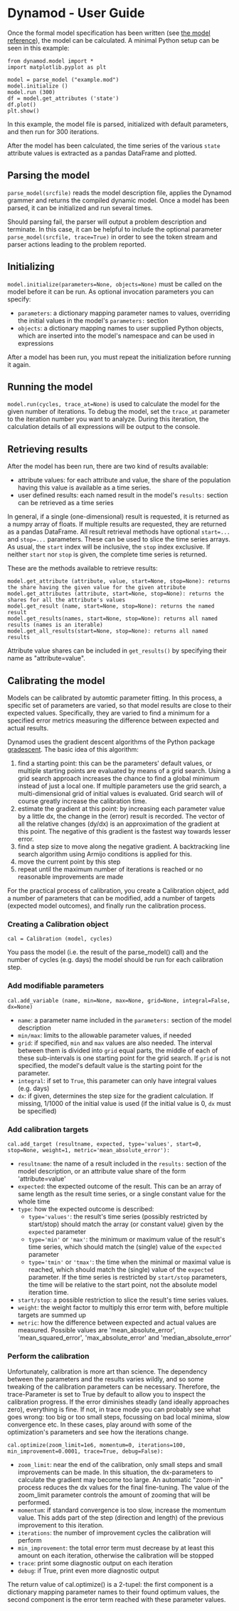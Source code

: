 Dynamod - User Guide
====================

Once the formal model specification has been written (see [the model reference](MODEL_REFERENCE.md)), the model can be calculated. A minimal Python setup can be seen in this example:

```
from dynamod.model import *
import matplotlib.pyplot as plt

model = parse_model ("example.mod")
model.initialize ()
model.run (300)
df = model.get_attributes ('state')
df.plot()
plt.show()
```

In this example, the model file is parsed, initialized with default parameters, and then run for 300 iterations.

After the model has been calculated, the time series of the various `state` attribute values is extracted as a pandas DataFrame and plotted.

## Parsing the model

`parse_model(srcfile)` reads the model description file, applies the Dynamod grammer and returns the compiled dynamic model. Once a model has been parsed, it can be initialized and run several times. 

Should parsing fail, the parser will output a problem description and terminate. In this case, it can be helpful to include the optional parameter `parse_model(srcfile, trace=True)` in order to see the token stream and parser actions leading to the problem reported.     

## Initializing

`model.initialize(parameters=None, objects=None)` must be called on the model before it can be run. As optional invocation parameters you can specify:

- `parameters`: a dictionary mapping parameter names to values, overriding the initial values in the model's `parameters:` section
- `objects`: a dictionary mapping names to user supplied Python objects, which are inserted into the model's namespace and can be used in expressions

After a model has been run, you must repeat the initialization before running it again.

## Running the model

`model.run(cycles, trace_at=None)` is used to calculate the model for the given number of iterations. To debug the model, set the `trace_at` parameter to the iteration number you want to analyze. During this iteration, the calculation details of all expressions will be output to the console. 

## Retrieving results

After the model has been run, there are two kind of results available: 

- attribute values: for each attribute and value, the share of the population having this value is available as a time series.
- user defined results: each named result in the model's `results:` section can be retrieved as a time series

In general, if a single (one-dimensional) result is requested, it is returned as a numpy array of floats. If multiple results are requested, they are returned as a pandas DataFrame. All result retrieval methods have optional `start=...` and `stop=...` parameters. These can be used to slice the time series arrays. As usual, the `start` index will be inclusive, the `stop` index exclusive. If neither `start` nor `stop` is given, the complete time series is returned.

These are the methods available to retrieve results:

```
model.get_attribute (attribute, value, start=None, stop=None): returns the share having the given value for the given attribute  
model.get_attributes (attribute, start=None, stop=None): returns the shares for all the attribute's values 
model.get_result (name, start=None, stop=None): returns the named result
model.get_results(names, start=None, stop=None): returns all named results (names is an iterable)
model.get_all_results(start=None, stop=None): returns all named results
```

Attribute value shares can be included in `get_results()` by specifying their name as "attribute=value".

## Calibrating the model

Models can be calibrated by automtic parameter fitting. In this process, a specific set of parameters are varied, so that model results are close to their expected values. Specifically, they are varied to find a minimum for a specified error metrics measuring the difference between expected and actual results.

Dynamod uses the gradient descent algorithms of the Python package [gradescent](https://github.com/andromed2/gradescent). The basic idea of this algorithm:

1. find a starting point: this can be the parameters' default values, or multiple starting points are evaluated by means of a grid search. Using a grid search approach increases the chance to find a global minimum instead of just a local one. If multiple parameters use the grid search, a multi-dimensional grid of initial values is evaluated. Grid search will of course greatly increase the calibration time.
2. estimate the gradient at this point: by increasing each parameter value by a little dx, the change in the (error) result is recorded. The vector of all the relative changes (dy/dx) is an approximation of the gradient at this point. The negative of this gradient is the fastest way towards lesser error.
3. find a step size to move along the negative gradient. A backtracking line search algorithm using Armijo conditions is applied for this. 
4. move the current point by this step
5. repeat until the maximum number of iterations is reached or no reasonable improvements are made

For the practical process of calibration, you create a Calibration object, add a number of parameters that can be modified, add a number of targets (expected model outcomes), and finally run the calibration process.

### Creating a Calibration object

```
cal = Calibration (model, cycles)
```
You pass the model (i.e. the result of the parse_model() call) and the number of cycles (e.g. days) the model should be run for each calibration step.

### Add modifiable parameters

```
cal.add_variable (name, min=None, max=None, grid=None, integral=False, dx=None)
```
- `name`: a parameter name included in the `parameters:` section of the model description
- `min/max`: limits to the allowable parameter values, if needed
- `grid`: if specified, `min` and `max` values are also needed. The interval between them is divided into `grid` equal parts, the middle of each of these sub-intervals is one starting point for the grid search. If `grid` is not specified, the model's default value is the starting point for the parameter.
- `integral`: if set to `True`, this parameter can only have integral values (e.g. days)
- `dx`: if given, determines the step size for the gradient calculation. If missing, 1/1000 of the initial value is used (if the initial value is 0, `dx` must be specified) 

### Add calibration targets

```
cal.add_target (resultname, expected, type='values', start=0, stop=None, weight=1, metric='mean_absolute_error'):
```
- `resultname`: the name of a result included in the `results:` section of the model description, or an attribute value share of the form 'attribute=value'
- `expected`: the expected outcome of the result. This can be an array of same length as the result time series, or a single constant value for the whole time 
- `type`: how the expected outcome is described:
  - `type='values'`: the result's time series (possibly restricted by start/stop) should match the array (or constant value) given by the `expected` parameter
  - `type='min'` or `'max'`: the minimum or maximum value of the result's time series, which should match the (single) value of the `expected` parameter 
  - `type='tmin'` or `'tmax'`: the time when the minimal or maximal value is reached, which should match the (single) value of the `expected` parameter. If the time series is restricted by `start/stop` parameters, the time will be relative to the start point, not the absolute model iteration time. 
- `start/stop`: a possible restriction to slice the result's time series values.
- `weight`: the weight factor to multiply this error term with, before multiple targets are summed up
- `metric`: how the difference between expected and actual values are measured. Possible values are 'mean_absolute_error', 'mean_squared_error', 'max_absolute_error' and 'median_absolute_error'
   
### Perform the calibration

Unfortunately, calibration is more art than science. The dependency between the parameters and the results varies wildly, and so some tweaking of the calibration parameters can be necessary. Therefore, the trace-Parameter is set to True by default to allow you to inspect the calibration progress. If the error diminishes steadly (and ideally approaches zero), everything is fine. If not, in trace mode you can probably see what goes wrong: too big or too small steps, focussing on bad local minima, slow convergence etc. In these cases, play around with some of the optimization's parameters and see how the iterations change.

```
cal.optimize(zoom_limit=1e6, momentum=0, iterations=100, min_improvement=0.0001, trace=True, debug=False):
```
- `zoom_limit`: near the end of the calibration, only small steps and small improvements can be made. In this situation, the dx-parameters to calculate the gradient may become too large. An automatic "zoom-in" process reduces the dx values for the final fine-tuning. The value of the zoom_limit parameter controls the amount of zooming that will be performed.  
- `momentum`: if standard convergence is too slow, increase the momentum value. This adds part of the step (direction and length) of the previous improvement to this iteration.  
- `iterations`: the number of improvement cycles the calibration will perform
- `min_improvement`: the total error term must decrease by at least this amount on each iteration, otherwise the calibration will be stopped 
- `trace`: print some diagnostic output on each iteration
- `debug`: if True, print even more diagnostic output
   
The return value of cal.optimize() is a 2-tupel: the first component is a dictionary mapping parameter names to their found optimum values, the second component is the error term reached with these parameter values.
